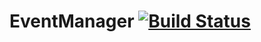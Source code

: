 # EventManager [![Build Status](https://travis-ci.org/karinakozarova/EventManager.svg?branch=master)](https://travis-ci.org/karinakozarova/EventManager)
